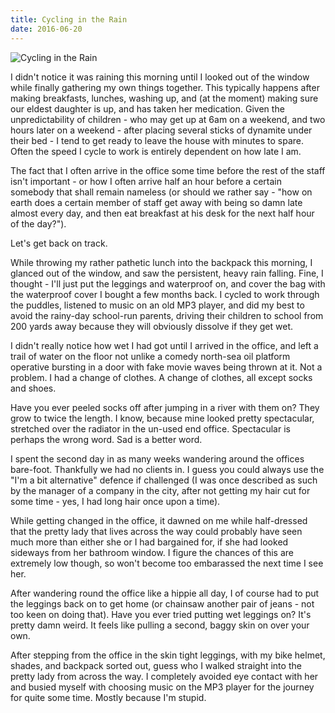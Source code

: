 ```yaml
---
title: Cycling in the Rain
date: 2016-06-20
---
```


![Cycling in the Rain](https://source.unsplash.com/hopX_jpVtRM/1600x900)

I didn't notice it was raining this morning until I looked out of the window while finally gathering my own things together. This typically happens after making breakfasts, lunches, washing up, and (at the moment) making sure our eldest daughter is up, and has taken her medication. Given the unpredictability of children - who may get up at 6am on a weekend, and two hours later on a weekend - after placing several sticks of dynamite under their bed - I tend to get ready to leave the house with minutes to spare. Often the speed I cycle to work is entirely dependent on how late I am.

The fact that I often arrive in the office some time before the rest of the staff isn't important - or how I often arrive half an hour before a certain somebody that shall remain nameless (or should we rather say - "how on earth does a certain member of staff get away with being so damn late almost every day, and then eat breakfast at his desk for the next half hour of the day?").

Let's get back on track.

While throwing my rather pathetic lunch into the backpack this morning, I glanced out of the window, and saw the persistent, heavy rain falling. Fine, I thought - I'll just put the leggings and waterproof on, and cover the bag with the waterproof cover I bought a few months back. I cycled to work through the puddles, listened to music on an old MP3 player, and did my best to avoid the rainy-day school-run parents, driving their children to school from 200 yards away because they will obviously dissolve if they get wet.

I didn't really notice how wet I had got until I arrived in the office, and left a trail of water on the floor not unlike a comedy north-sea oil platform operative bursting in a door with fake movie waves being thrown at it. Not a problem. I had a change of clothes. A change of clothes, all except socks and shoes.

Have you ever peeled socks off after jumping in a river with them on? They grow to twice the length. I know, because mine looked pretty spectacular, stretched over the radiator in the un-used end office. Spectacular is perhaps the wrong word. Sad is a better word.

I spent the second day in as many weeks wandering around the offices bare-foot. Thankfully we had no clients in. I guess you could always use the "I'm a bit alternative" defence if challenged (I was once described as such by the manager of a company in the city, after not getting my hair cut for some time - yes, I had long hair once upon a time).

While getting changed in the office, it dawned on me while half-dressed that the pretty lady that lives across the way could probably have seen much more than either she or I had bargained for, if she had looked sideways from her bathroom window. I figure the chances of this are extremely low though, so won't become too embarassed the next time I see her.

After wandering round the office like a hippie all day, I of course had to put the leggings back on to get home (or chainsaw another pair of jeans - not too keen on doing that). Have you ever tried putting wet leggings on? It's pretty damn weird. It feels like pulling a second, baggy skin on over your own.

After stepping from the office in the skin tight leggings, with my bike helmet, shades, and backpack sorted out, guess who I walked straight into the pretty lady from across the way. I completely avoided eye contact with her and busied myself with choosing music on the MP3 player for the journey for quite some time. Mostly because I'm stupid.